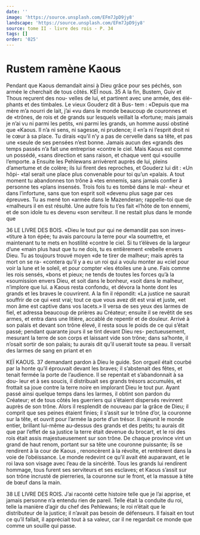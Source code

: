 ```yaml
---
date: ''
image: 'https://source.unsplash.com/EFm7JpD9jy8'
landscape: 'https://source.unsplash.com/EFm7JpD9jy8'
source: tome II - livre des rois - P. 34
tags: []
order: '025'
---
```


# Rustem ramène Kaous

Pendant que Kaous demandait ainsi à Dieu grâce pour ses péchés, son armée le cherchait de tous côtés.
KEÎ nous. 35
A la fin, Bustem, Guiv et Thous reçurent des nou-
velles de lui, et partirent avec une armée, des élé- phants et des timbales. Le vieux Gouderz dit à Bus- tem : «Depuis que ma mère m’a nourri de lait, j’ai
«vu dans le monde beaucoup de couronnes et de «trônes, de rois et de grands sur lesquels veillait la «fortune; mais jamais je n’ai vu ni parmi les petits,
«ni parmi les grands, un homme aussi obstiné que «Kaous. Il n’a ni sens, ni sagesse, ni prudence; il «n’a ni l’esprit droit ni le cœur à sa place. Tu dirais
«qu’il n’y a pas de cervelle dans sa tête, et pas une
«seule de ses pensées n’est bonne. Jamais aucun des «grands des temps passés n’a fait une entreprise «contre le ciel. Mais Kaous est comme un possédé, «sans direction et sans raison, et chaque vent qui «souille l’emporte. a Ensuite les Pehlewans arrivèrent auprès de lui, pleins d’amertume et de colère; ils lui firent des reproches, et Gouderz lui dit : «Un hôpi- «tal serait une place plus convenable pour toi qu’un «palais. A tout moment tu abandonnes ton trône à «tes ennemis, sans jamais confier à personne tes
«plans insensés. Trois fois tu es tombé dans le mal- «heur et dans l’infortune, sans que ton esprit soit «devenu plus sage par ces épreuves. Tu as mené ton «armée dans le Mazenderan; rappelle-toi que de «malheurs il en est résulté. Une autre fois tu t’es fait
«l’hôte de ton ennemi, et de son idole tu es devenu «son serviteur. Il ne restait plus dans le monde que

36 LE LIVRE DES BOIS.
«Dieu le tout pur qui ne demandât pas son inves- «titure à ton épée; tu avais parcouru la terre pour
«la soumettre, et maintenant tu te mets en hostilité «contre le ciel. Si tu t’élèves de la largeur d’une
«main plus haut que tu ne dois, tu es entièrement «rebelle envers Dieu. Tu as toujours trouvé moyen «de te tirer de malheur; mais après ta mort on se ra- «contera qu’il y a eu un roi qui a voulu monter au «ciel pour voir la lune et le soleil, et pour compter «les étoiles une à une. Fais comme les rois sensés, «bons et pieux; ne tends de toutes les forces qu’à la «soumission envers Dieu, et soit dans le bonheur, «soit dans le malheur, n’implore que lui. a
Kaous resta confondu, et dévora la honte dont les grands et les braves le couvrirent. A la fin il répondit: «La justice ne saurait souffrir de ce qui «est vrai; tout ce que vous avez dit est vrai et juste, «et mon âme est captive dans vos lacets.» Il versa
de ses yeux des larmes de fiel, et adressa beaucoup de prières au Créateur; ensuite il se revêtit de ses armes, et entra dans une litière, accablé de repentir
et de douleur. Arrivé à son palais et devant son trône élevé, il resta sous le poids de ce qui s’était passé;
pendant quarante jours il se tint devant Dieu res-
pectueusement, mesurant la terre de son corps et laissant vide son trône; dans sa’honte, il n’osait sortir
de son palais; tu aurais dit qu’il userait toute sa peau. Il versait des larmes de sang en priant et en

KEÏ KAOUS. 37 demandant pardon à Dieu le guide. Son orgueil était
courbé par la honte qu’il éprouvait devant les braves;
il s’abstenait des fêtes, et tenait fermée la porte de l’audience. Il se repentait et s’abandonnait à sa dou-
leur et à ses soucis, il distribuait ses grands trésors accumulés, et frottait sa joue contre la terre noire en implorant Dieu le tout pur.
Ayant passé ainsi quelque temps dans les larmes, il obtint son pardon du Créateur; et de tous côtés les guerriers qui s’étaient dispersés revinrent auprès de
son trône. Alors il resplendit de nouveau par la grâce de Dieu; il comprit que ses peines étaient finies; il s’assit sur le trône d’or, la couronne sur la tête, et
ouvrit pour l’armée la porte d’un trésor. Il rajeunit
le monde entier, brillant lui-même au-dessus des grands et des petits; tu aurais dit que par l’effet de
sa justice la terre était devenue du brocart, et le roi des rois était assis majestueusement sur son trône.
De chaque province vint un grand de haut renom, portant sur sa tête une couronne puissante; ils se rendirent à la cour de Kaous , renoncèrent à la révolte,
et rentrèrent dans la voie de l’obéissance. Le monde redevint ce qu’il avait été auparavant, et le roi lava
son visage avec l’eau de la sincérité. Tous les grands
lui rendirent hommage, tous furent ses serviteurs et ses esclaves; et Kaous s’assit sur son trône incrusté
de pierreries, la couronne sur le front, et la massue à tête de bœuf dans la main.

38 LE LIVRE DES ROIS.
J’ai raconté cette histoire telle que je l’ai apprise,
et jamais personne n’a entendu rien de pareil. Telle était la conduite du roi, telle la manière d’agir du
chef des Pehlewans; le roi n’était que le distributeur
de la justice; il n’avait pas besoin de défenseurs. Il faisait en tout ce qu’il fallait, il appréciait tout à sa valeur, car il ne regardait ce monde que comme un souille qui passe.
